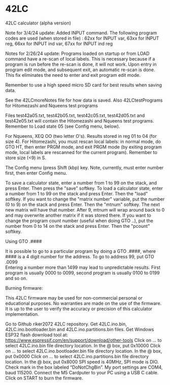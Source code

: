 # 42LC
42LC calculator (alpha version)

Note for 3/4/24 update:  Added INPUT command.  The following program codes are used (when stored in file) :
62xx for INPUT var,
63xx for INPUT reg,
66xx for INPUT ind var,
67xx for INPUT ind reg

Notes for 2/26/24 update:  Programs loaded on startup or from LOAD command have a re-scan of local labels.  This is necessary because if a program is run before the re-scan is done, it will not work.  Upon entry in program edit mode, and subsequent exit, an automatic re-scan is done.  This fix eliminates the need to enter and exit program edit mode.

Remember to use a high speed micro SD card for best results when saving data.

See the 42LCmoreNotes file for how data is saved.  Also 42LCtestPrograms for Hitomezashi and Nqueens test programs

Files test42a05.txt, test42b05.txt, test42c05.txt, test42d05.txt and test42e05.txt will contain the Hitomezashi and Nqueens test programs.  Remember to Load state 05 (see Config menu, below).

For Nqueens, XEQ OO (two letter O's).  Results stored in reg 01 to 04 (for size 4).
For Hitomezashi, you must rescan local labels:  in normal mode, do GTO HT, then enter PRGM mode, and exit PRGM mode (by exiting program mode, local labels are rescanned for the current program).  Remember to store size (<9) in S.

The Config menu (press Shift (kbp) key.  Note, currently, must enter number first, then enter Config menu.

To save a calculator state, enter a number from 1 to 99 on the stack, and press Enter.  Then press the "save" softkey.
To load a calculator state, enter a number from 1 to 99 on the stack and press Enter.  Then the "load" softkey.
If you want to change the "matrix number" variable, put the number (0 to 9) on the stack and press Enter.  Then the "mtnum" softkey.  The next new matrix will have that number.  After 9, mtnum will wrap around back to 0 and may overwrite another matrix if it was stored there.
If you want to change the program count number (useful when doing GTO ..), put the number from 0 to 14 on the stack and press Enter.  Then the "pcount" softkey.

Using GTO .####

It is possible to go to a particular program by doing a GTO .####, where #### is a 4 digit number for the address.  To go to address 99, put GTO .0099  
Entering a number more than 1499 may lead to unpredictable results.
First program is usually 0000 to 0099, second program is usually 0100 to 0199 and so on.

Burning firmware:

This 42LC firmware may be used for non-commercial personal or educational purposes. No warranties are made on the use of the firmware. It is up to the user to verify the accuracy or precision of this calculator implementation.

Go to Github riker2072 42LC repository.
Get 42LC.ino.bin, 42LC.ino.bootloader.bin and 42LC.ino.partitions.bin files.
Get Windows ESP32 flash download tool at: https://www.espressif.com/en/support/download/other-tools
Click on … to select 42LC.ino.bin file directory location. In the @ box, put 0x10000 Click on … to select 42LC.ino.bootloader.bin file directory location. In the @ box, put 0x0000 Click on … to select 42LC.ino.partitions.bin file directory location. In the @ box, put 0x8000
SPI speed is 40MHz, SPI mode is DIO. Check mark in the box labeled “DoNotChgBin”. My port settings are COM4, baud 115200. Connect the M5 Cardputer to your PC using a USB C cable. Click on START to burn the firmware.

